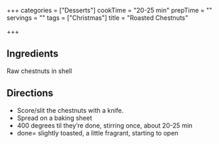 +++
categories = ["Desserts"]
cookTime = "20-25 min"
prepTime = ""
servings = ""
tags = ["Christmas"]
title = "Roasted Chestnuts"

+++
## Ingredients

Raw chestnuts in shell

## Directions

* Score/slit the chestnuts with a knife.
* Spread on a baking sheet
* 400 degrees til they’re done, stirring once, about 20-25 min
* done= slightly toasted, a little fragrant, starting to open